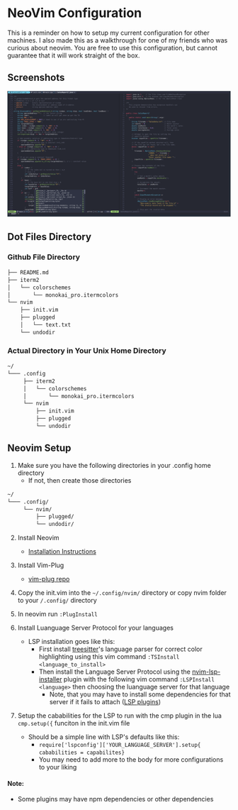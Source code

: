 # NeoVim Configuration
This is a reminder on how to setup my current configuration for other machines. I also made this as a walkthrough for
one of my friends who was curious about neovim.
You are free to use this configuration, but cannot guarantee that it will work straight of the box.
## Screenshots
![Neovim Configuration](https://github.com/AmielCyber/MacDotFiles/blob/main/screenShots/neovimConfigScreen.png)
## Dot Files Directory
### Github File Directory
```bash
├── README.md
├── iterm2
│   └── colorschemes
│       └── monokai_pro.itermcolors
└── nvim
    ├── init.vim
    ├── plugged
    │   └── text.txt
    └── undodir
```
### Actual Directory in Your Unix Home Directory
```bash
~/
└─── .config
     ├── iterm2
     │   └── colorschemes
     │       └── monokai_pro.itermcolors
     └── nvim
         ├── init.vim
         ├── plugged
         └── undodir 
```
## Neovim Setup
1. Make sure you have the following directories in your .config home directory
    * If not, then create those directories
```bash 
~/
└─── .config/
     └── nvim/
         ├── plugged/
         └── undodir/ 
```
2. Install Neovim
    * [Installation Instructions](https://github.com/neovim/neovim/wiki/Installing-Neovim)

3. Install Vim-Plug
    * [vim-plug repo](https://github.com/junegunn/vim-plug)
4. Copy the init.vim into the `~/.config/nvim/` directory or copy nvim folder to your `/.config/` directory
5. In neovim run `:PlugInstall`
6. Install Luanguage Server Protocol for your languages 
    * LSP installation goes like this:
        * First install [treesitter](https://github.com/nvim-treesitter/nvim-treesitter)'s language parser for correct 
        color highlighting using this vim command `:TSInstall <language_to_install>` 
        * Then install the Language Server Protocol using the [nvim-lsp-installer](https://github.com/williamboman/nvim-lsp-installer)
        plugin with the following vim command `:LSPInstall <language>` then choosing the luanguage server for that language 
            * Note, that you may have to install some dependencies for that server if it fails to attach ([LSP plugins](https://github.com/neovim/nvim-lspconfig/wiki/Language-specific-plugins))
7. Setup the cababilities for the LSP to run with the cmp plugin in the lua `cmp.setup({` funciton in the init.vim file 
    * Should be a simple line with LSP's defaults like this: 
        * `require['lspconfig']['YOUR_LANGUAGE_SERVER'].setup{ cababilities = capabilites}`
        * You may need to add more to the body for more configurations to your liking
#### Note:
* Some plugins may have npm dependencies or other dependencies

